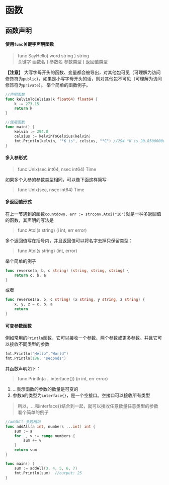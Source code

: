 # 函数

## 函数声明
#### 使用`func`关键字声明函数
> func  SayHello( word   string )  string   
> 关键字 函数名   ( 参数名 参数类型 )  返回值类型

**【注意】** 大写字母开头的函数、变量都会被导出，对其他包可见（可理解为访问修饰符为`public`），如果是小写字母开头的话，则对其他包不可见（可理解为访问修饰符为`private`）。
举个简单的函数例子。
```go
//声明函数
func kelvinToCelsius(k float64) float64 {
	k -= 273.15
	return k
}

//使用函数
func main() {
	kelvin := 294.0
	celsius := kelvinToCelsius(kelvin)
	fmt.Println(kelvin, "°K is", celsius, "°C") //294 °K is 20.850000000000023 °C
}
```
#### 多入参形式   
> func Unix(sec int64, nsec int64) Time

如果多个入参的参数类型相同，可以像下面这样简写
> func Unix(sec, nsec int64) Time

#### 多返回值形式
在上一节遇到的函数`countdown, err := strconv.Atoi("10")`就是一种多返回值的函数，其声明的写法是
> func Atoi(s string) (i int, err error) 

多个返回值写在括号内，并且返回值可以将名字去掉只保留类型：
> func Atoi(s string) (int, error)

举个简单的例子
```go
func reverse(a, b, c string) (string, string, string) {
	return c, b, a
}
```
或者
```go
func reverse1(a, b, c string) (x string, y string, z string) {
	x, y, z = c, b, a
	return
}
```
#### 可变参数函数
例如常用的`Println`函数，它可以接收一个参数、两个参数或更多参数。并且它可以接收不同类型的参数
```go
fmt.Println("Hello","World")
fmt.Println(186, "seconds")
```
其函数声明如下：
> func Println(a ...interface{}) (n int, err error)
1. ...表示函数的参数的数量是可变的
2. 参数a的类型为`interface{}`，是一个空接口。空接口可以接收所有类型
> 所以，...和interface{}结合到一起，就可以接收任意数量任意类型的参数
看个简单的例子
```go
//addAll 多数相加
func addAll(a int, numbers ...int) int {
	sum := a
	for _, v := range numbers {
		sum += v
	}
	return sum
}

func main() {
	sum := addAll(3, 4, 5, 6, 7)
	fmt.Println(sum)  //output: 25
}
```